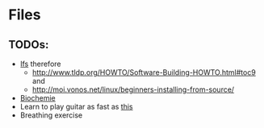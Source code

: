 # Files
## TODOs:
* [lfs](http://linuxfromscratch.org/lfs/view/stable/index.html) therefore
  + http://www.tldp.org/HOWTO/Software-Building-HOWTO.html#toc9 and 
  + http://moi.vonos.net/linux/beginners-installing-from-source/
* [Biochemie](http://employees.csbsju.edu/hjakubowski/classes/ch331/bcintro/default.html)
* Learn to play guitar as fast as [this](https://www.youtube.com/watch?v=LHaBqOBCWqw)
* Breathing exercise
